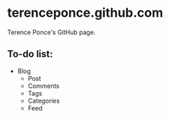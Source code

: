 # terenceponce.github.com
Terence Ponce's GitHub page.

## To-do list:
* Blog
    * Post
    * Comments
    * Tags
    * Categories
    * Feed

